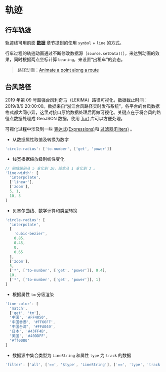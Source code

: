 # 轨迹

## 行车轨迹

轨迹线可用前面 [**数据**](/data/) 章节提到的使用 `symbol` + `line` 的方式。

行车过程的轨迹动画通过不断修改数据源（`source.setData()`），来达到动画的效果，同时根据两点坐标计算 `bearing`，来设置“出租车”的姿态。
<ClientOnly>
<common-code-view name="track-car"/>
</ClientOnly>

> 路径动画：[Animate a point along a route](https://docs.mapbox.com/mapbox-gl-js/example/animate-point-along-route/)

## 台风路径

2019 年第 09 号超强台风利奇马（LEKIMA）路径可视化，数据截止时间：2019/8/9 20:00:00。数据来自“浙江台风路径实时发布系统”，各平台的台风数据格式都大同小异，这里对接口原始数据处理后再做可视化。关键点在于将台风的路径点数据处理成 GeoJSON 数据，使用 [Turf](http://turfjs.org/) 库可以方便处理。

可视化过程中涉及到一些 [表达式(Expressions)](https://docs.mapbox.com/mapbox-gl-js/style-spec/#expressions)和 [过滤器(Filters)](https://docs.mapbox.com/mapbox-gl-js/style-spec/#other-filter) 。

- 从数据属性取值及转换为数字

```js
'circle-radius': ['to-number', ['get', 'power']]
```

- 线宽根据缩放级别线性变化

```js
// 缩放级别从 5 变化到 10，线宽从 1 变化到 3 。
'line-width': [
  'interpolate',
  ['linear'],
  ['zoom'],
  5, 1,
  10, 3
]
```

- 贝塞尔曲线、数学计算和类型转换

```js
'circle-radius': [
  'interpolate',
  [
    'cubic-bezier',
    0.85,
    0.45,
    0,
    0.65
  ],
  ['zoom'],
  5,
  ['*', ['to-number', ['get', 'power']], 0.4],
  10,
  ['*', ['to-number', ['get', 'power']], 1]
]
```

- 根据属性 `tm` 分级渲染

```js
'line-color': [
  'match',
  ['get', 'tm'],
  '中国', '#FF4050',
  '中国香港', '#FF66FF',
  '中国台湾', '#FFA040',
  '日本', '#43FF4B',
  '美国', '#40DDFF',
  '#ff0000'
]
```

- 数据源中集合类型为 `LineString` 和属性 `type` 为 `track` 的数据

```js
'filter': ['all', ['==', '$type', 'LineString'], ['==', 'type', 'track']]
```

<ClientOnly>
  <common-code-view name="track-typhoon" />
</ClientOnly>

